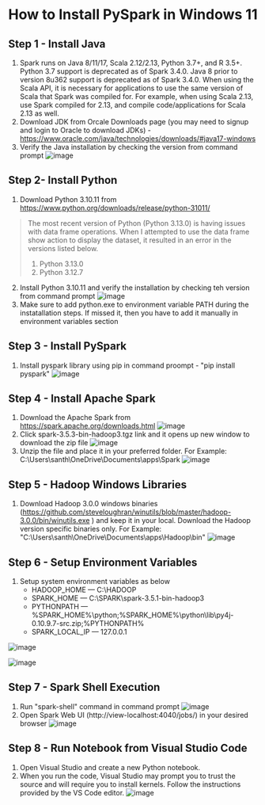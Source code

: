 # How to Install PySpark in Windows 11
## Step 1 - Install Java
1)  Spark runs on Java 8/11/17, Scala 2.12/2.13, Python 3.7+, and R 3.5+. Python 3.7 support is deprecated as of Spark 3.4.0. Java 8 prior to version 8u362 support is deprecated as of Spark 3.4.0. When using the Scala API, it is necessary for applications to use the same version of Scala that Spark was compiled for. For example, when using Scala 2.13, use Spark compiled for 2.13, and compile code/applications for Scala 2.13 as well.
2)  Download JDK from Orcale Downloads page (you may need to signup and login to Oracle to download JDKs) - https://www.oracle.com/java/technologies/downloads/#java17-windows
3)  Verify the Java installation by checking the version from command prompt
   ![image](https://github.com/user-attachments/assets/a2c65ef1-b5b9-442c-8464-aa2428f20746)

## Step 2- Install Python
1)  Download Python 3.10.11 from https://www.python.org/downloads/release/python-31011/
> The most recent version of Python (Python 3.13.0) is having issues with data frame operations. When I attempted to use the data frame show action to display the dataset, it resulted in an error in the versions listed below.
>    1. Python 3.13.0 
>    2. Python 3.12.7
2) Install Python 3.10.11 and verify the installation by checking teh version from command prompt
![image](https://github.com/user-attachments/assets/14ccc882-9b72-465f-9f55-685190fd88fd)
3) Make sure to add python.exe to environment variable PATH during the instatallation steps. If missed it, then you have to add it manually in environment variables section

## Step 3 - Install PySpark
1) Install pyspark library using pip in command proompt - "pip install pyspark"
![image](https://github.com/user-attachments/assets/3e297e73-16b2-4436-9522-50d0d5078359)

## Step 4 - Install Apache Spark
1) Download the Apache Spark from https://spark.apache.org/downloads.html
![image](https://github.com/user-attachments/assets/04cbf9fe-0ea8-4119-90fa-4b8980cb9e2c)
2) Click spark-3.5.3-bin-hadoop3.tgz link and it opens up new window to download the zip file
![image](https://github.com/user-attachments/assets/9f66720f-254c-45d1-b533-6d97bb9f9b59)
3) Unzip the file and place it in your preferred folder. For Example: C:\Users\santh\OneDrive\Documents\apps\Spark
![image](https://github.com/user-attachments/assets/9c5079aa-d263-481d-98a6-7eb62195cd58)

## Step 5 - Hadoop Windows Libraries
1) Download Hadoop 3.0.0 windows binaries (https://github.com/steveloughran/winutils/blob/master/hadoop-3.0.0/bin/winutils.exe ) and keep it in your local. Download the Hadoop version specific binaries only. For Example: "C:\Users\santh\OneDrive\Documents\apps\Hadoop\bin"
![image](https://github.com/user-attachments/assets/4d1eb500-7e36-4efc-b4d2-56fd41d8d1fd)

## Step 6 - Setup Environment Variables
1. Setup system environment variables as below
   - HADOOP_HOME    — C:\HADOOP
   - SPARK_HOME     — C:\SPARK\spark-3.5.1-bin-hadoop3
   - PYTHONPATH     — %SPARK_HOME%\python;%SPARK_HOME%\python\lib\py4j-0.10.9.7-src.zip;%PYTHONPATH%
   - SPARK_LOCAL_IP — 127.0.0.1
     
![image](https://github.com/user-attachments/assets/6792c633-eeaa-4d23-a126-09cd1ab162de)

![image](https://github.com/user-attachments/assets/d713cf92-a4fa-4734-ba39-d85729ef44f9)

## Step 7 - Spark Shell Execution
1. Run "spark-shell" command in command prompt
![image](https://github.com/user-attachments/assets/24c0b05d-e97f-4c40-959f-dc7a782592c3)
2. Open Spark Web UI (http://view-localhost:4040/jobs/) in your desired browser
   ![image](https://github.com/user-attachments/assets/81f2bdfb-3ed2-4e6c-a2d2-72a1d0badf62)

## Step 8 - Run Notebook from Visual Studio Code
1. Open Visual Studio and create a new Python notebook.
2. When you run the code, Visual Studio may prompt you to trust the source and will require you to install kernels. Follow the instructions provided by the VS Code editor.
![image](https://github.com/user-attachments/assets/8aa71c3b-e190-4c86-ad88-742bf520d5ae)



